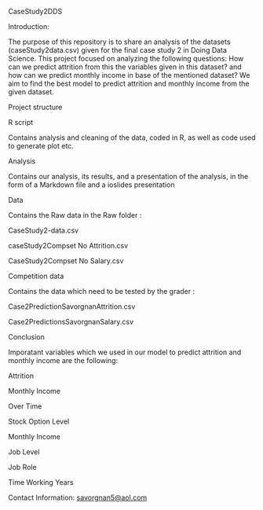  CaseStudy2DDS
 
 
Introduction:


The purpose of this repository is to share an analysis of the datasets (caseStudy2data.csv) given for the final case study 2 in Doing Data Science. This  project focused on analyzing the following questions: How can we predict attrition from this the variables given in this dataset? and how can we predict monthly income in base of the mentioned dataset? 
We aim to find the best model to predict attrition and monthly income from the given dataset.


Project structure

R script

Contains analysis and cleaning of the data, coded in R, as well as code used to generate plot etc.


Analysis

Contains our analysis, its results, and a presentation of the analysis, in the form of a Markdown file and a ioslides presentation


Data

Contains the Raw data in the Raw folder :

   CaseStudy2-data.csv
  
   caseStudy2Compset No Attrition.csv
  
   CaseStudy2Compset No Salary.csv 
  
  
Competition data 

Contains the data which need to be tested by the grader :

  Case2PredictionSavorgnanAttrition.csv
  
  Case2PredictionsSavorgnanSalary.csv
  
  
Conclusion

Imporatant variables which we used in our model to predict attrition and monthly income are the following:


Attrition 

   Monthly Income
  
   Over Time
  
   Stock Option Level
  
  
Monthly Income 

   Job Level
  
   Job Role
  
   Time Working Years 
  
  
Contact Information:
 savorgnan5@aol.com
